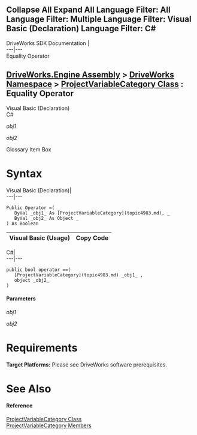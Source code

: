Collapse All Expand All Language Filter: All  Language Filter: Multiple  Language Filter: Visual Basic (Declaration) Language Filter: C#  
---  
DriveWorks SDK Documentation  |   
---|---  
Equality Operator   
  
[DriveWorks.Engine Assembly](topic2156.md) > [DriveWorks Namespace](topic2159.md) > [ProjectVariableCategory Class](topic4983.md) : Equality Operator  
---  
  
Visual Basic (Declaration)    
C# 

_obj1_
    

_obj2_
    

Glossary Item Box

# Syntax

Visual Basic (Declaration)|   
---|---  
      
    
    Public Operator =( _
       ByVal _obj1_ As [ProjectVariableCategory](topic4983.md), _
       ByVal _obj2_ As Object _
    ) As Boolean  
  
Visual Basic (Usage)| Copy Code  
---|---  
  

C#|   
---|---  
      
    
    public bool operator ==( 
       [ProjectVariableCategory](topic4983.md) _obj1_ ,
       object _obj2_
    )  
  
#### Parameters

 _obj1_
    
_obj2_
    

# Requirements

**Target Platforms:** Please see DriveWorks software prerequisites.

# See Also

#### Reference

[ProjectVariableCategory Class](topic4983.md)   
[ProjectVariableCategory Members](topic4984.md)


